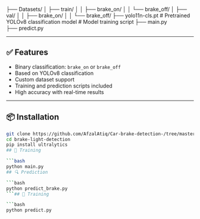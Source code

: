 ├── Datasets/
│   ├── train/
│   │   ├── brake_on/
│   │   └── brake_off/
│   ├── val/
│   │   ├── brake_on/
│   │   └── brake_off/
├── yolo11n-cls.pt             # Pretrained YOLOv8 classification model
          # Model training script
├── main.py                    
├── predict.py                


---

## ✅ Features

- Binary classification: `brake_on` or `brake_off`
- Based on YOLOv8 classification
- Custom dataset support
- Training and prediction scripts included
- High accuracy with real-time results

---

## 📦 Installation

```bash
git clone https://github.com/AfzalAtiq/Car-brake-detection-/tree/master
cd brake-light-detection
pip install ultralytics
## 🚀 Training

```bash
python main.py
## 🔍 Prediction

```bash
python predict_brake.py
```## 🚀 Training

```bash
python predict.py  
```
